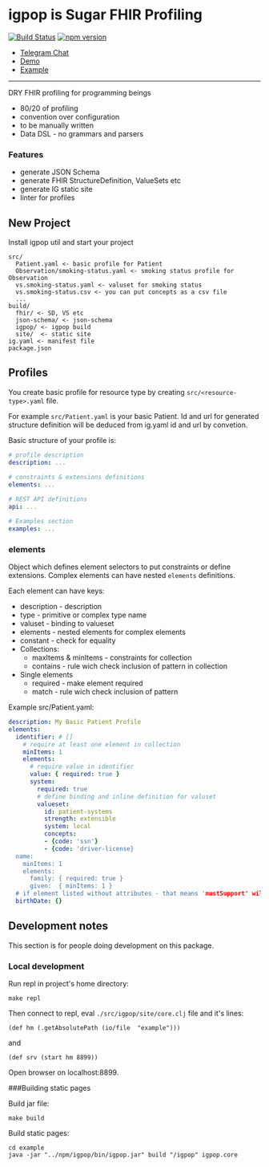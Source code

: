 # igpop is Sugar FHIR Profiling

[![Build Status](https://travis-ci.org/HealthSamurai/igpop.svg?branch=master)](https://travis-ci.org/HealthSamurai/igpop)
[![npm version](http://img.shields.io/npm/v/igpop.svg?style=flat)](https://npmjs.org/package/igpop)


* [Telegram Chat](https://t.me/igpop)
* [Demo](https://healthsamurai.github.io/igpop/profiles/Patient/basic.html)
* [Example](https://github.com/HealthSamurai/igpop-example)

----

DRY FHIR profiling for programming beings

* 80/20 of profiling
* convention over configuration
* to be manually written
* Data DSL - no grammars and parsers

### Features

* generate JSON Schema
* generate FHIR StructureDefinition, ValueSets etc
* generate IG static site
* linter for profiles

## New Project

Install igpop util and start your project

```
src/
  Patient.yaml <- basic profile for Patient
  Observation/smoking-status.yaml <- smoking status profile for Observation
  vs.smoking-status.yaml <- valuset for smoking status
  vs.smoking-status.csv <- you can put concepts as a csv file
  ...
build/
  fhir/ <- SD, VS etc
  json-schema/ <- json-schema
  igpop/ <- igpop build
  site/  <- static site
ig.yaml <- manifest file
package.json
```


## Profiles

You create basic profile for resource type by 
creating `src/<resource-type>.yaml` file.

For example `src/Patient.yaml` is your basic Patient.
Id and url for generated structure definition will be deduced
from ig.yaml id and url by convetion.

Basic structure of your profile is:

```yaml
# profile description
description: ...
  
# constraints & extensions definitions
elements: ...

# REST API definitions
api: ...

# Examples section
examples: ...
```

### elements

Object which defines element selectors to put constraints or define extensions.
Complex elements can have nested `elements` definitions.


Each element can have keys:

* description - description
* type - primitive or complex type name
* valuset - binding to valueset
* elements - nested elements for complex elements
* constant - check for equality
* Collections:
  * maxItems & minItems - constraints for collection 
  * contains - rule wich check inclusion of pattern in collection
* Single elements
  * required - make element required
  * match - rule wich check inclusion of pattern

Example src/Patient.yaml:

```yaml
description: My Basic Patient Profile
elements:
  identifier: # []
    # require at least one element in collection
    minItems: 1
    elements:
      # require value in identifier
      value: { required: true }
      system:
        required: true
        # define binding and inline definition for valuset
        valueset:
          id: patient-systems
          strength: extensible
          system: local
          concepts:
          - {code: 'ssn'}
          - {code: 'driver-license}
  name:
    minItems: 1
    elements:
      family: { required: true }
      given:  { minItems: 1 }
  # if element listed without attributes - that means 'mustSupport' will be added
  birthDate: {}

```

## Development notes

This section is for people doing development on this package.

### Local development
Run repl in project's home directory:
```
make repl
```
Then connect to repl, eval ``` ./src/igpop/site/core.clj ``` file and it's lines: 
```
(def hm (.getAbsolutePath (io/file  "example")))
```
and
```
(def srv (start hm 8899))
```

Open browser on localhost:8899.

###Building static pages

Build jar file:
```
make build
```
Build static pages:

```
cd example
java -jar "../npm/igpop/bin/igpop.jar" build "/igpop" igpop.core
```
